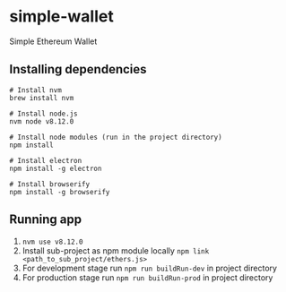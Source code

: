 # simple-wallet
Simple Ethereum Wallet

## Installing dependencies

```
# Install nvm
brew install nvm

# Install node.js
nvm node v8.12.0

# Install node modules (run in the project directory)
npm install

# Install electron
npm install -g electron

# Install browserify
npm install -g browserify

```

## Running app

1. `nvm use v8.12.0`
2. Install sub-project as npm module locally `npm link <path_to_sub_project/ethers.js>`
3. For development stage run `npm run buildRun-dev` in project directory
4. For production stage run `npm run buildRun-prod` in project directory
